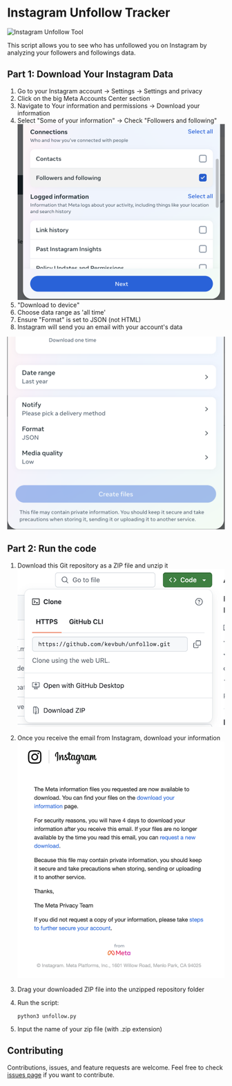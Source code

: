 # Instagram Unfollow Tracker

![Instagram Unfollow Tool](https://theflashblog.com/wp-content/uploads/2023/03/How-to-Mass-Unfollow-on-Instagram.webp)

This script allows you to see who has unfollowed you on Instagram by analyzing your followers and followings data.

## Part 1: Download Your Instagram Data

1. Go to your Instagram account → Settings → Settings and privacy
2. Click on the big Meta Accounts Center section
3. Navigate to Your information and permissions → Download your information
4. Select "Some of your information" → Check "Followers and following"
![Instagram Data Download](./assets/10.png)
5. "Download to device"
6. Choose data range as 'all time'
7. Ensure "Format" is set to JSON (not HTML)
8. Instagram will send you an email with your account's data

![Instagram Data Download](./assets/5.png)

## Part 2: Run the code

1. Download this Git repository as a ZIP file and unzip it
   ![Download Repository](./assets/8.png)

2. Once you receive the email from Instagram, download your information
   ![Download Instagram Data](./assets/7.png)

3. Drag your downloaded ZIP file into the unzipped repository folder

5. Run the script:
   ```
   python3 unfollow.py
   ```

4. Input the name of your zip file (with .zip extension)

## Contributing

Contributions, issues, and feature requests are welcome. Feel free to check [issues page](https://github.com/kevbuh/unfollow/issues) if you want to contribute.